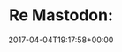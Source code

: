 ---
retweeted: false
source: <a href="https://about.twitter.com/products/tweetdeck" rel="nofollow">TweetDeck</a>
entities:
  hashtags: []
  symbols: []
  user_mentions: []
  urls:
  - url: https://t.co/bg3SoNVX5u
    expanded_url: http://bit.ly/2nGBzIJ
    display_url: bit.ly/2nGBzIJ
    indices:
    - '13'
    - '36'
display_text_range:
- '0'
- '36'
favorite_count: '1'
id_str: '849340285574410240'
truncated: false
retweet_count: '0'
id: '849340285574410240'
possibly_sensitive: false
created_at: Tue Apr 04 19:17:58 +0000 2017
favorited: false
full_text: 'Re Mastodon:'
lang: es
quote_url: http://bit.ly/2nGBzIJ
tags:
- pesos:twitter
date: '2017-04-04T19:17:58+00:00'
src: https://twitter.com/bascht/status/849340285574410240
original_url: https://twitter.com/bascht/status/849340285574410240
type: twitter_tweet
text: 'Re Mastodon:'
title: 'Re Mastodon:'

---